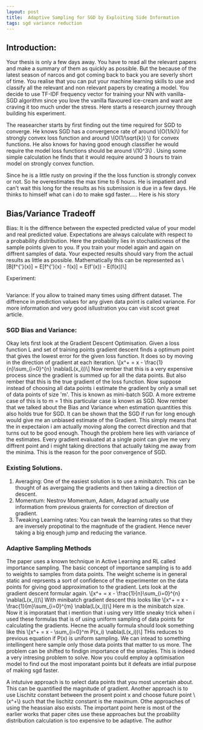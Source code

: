 ```yaml
---
layout: post
title:  Adaptive Sampling for SGD by Exploiting Side Information
tags: sgd variance reduction
---
```


## Introduction:
Your thesis is only a few days away. You have to read all the relevant papers and make a summary of them as quickly as possible. But the because of the latest season of narcos and got coming back to back you are severly short of time. You realise that you can put your machine learning skills to use and classify all the relevant and non relevant papers by creating a model. You decide to use TF-IDF frequency vector for training your NN with vanilla-SGD algorithm since you love the vanilla flavoured ice-cream and want are craving it too much under the stress. Here starts a research journey through building his experiment.

The reasearcher starts by first finding out the time required for SGD to converge. He knows SGD has a convergence rate of around \\(O(1/k)\\)  for strongly convex loss function and around \\(O(1/\sqrt{k}) \\)  for convex functions. He also knows for having good enough classifier he would require the model loss functions should be around \\(10^3\\) . Using some simple calculation he finds that it would require around 3 hours to train model on strongly convex function.

Since he is a little rusty on proving if the the loss function is strongly convex or not. So he overestimates the max time to 6 hours. He is impatient and can't wait this long for the results as his submission is due in a few days. He thinks to himself what can i do to make sgd faster..... Here is his story

## Bias/Variance Tradeoff
Bias: It is the diffrence between the expected predicted value of your model and real predicted value. Expectations are always calculate with respect to a probability distribution. Here the probability lies in stochasticness of the sample points given to you. If you train your model again and again on diffrent samples of data. Your expected results should vary from the actual results as little as possible. Mathematically this can be represented as 
\\[B[f^{'}(x)] = E[f^{'}(x) - f(x)] = E(f'(x)) - E(f(x))\\]

Experiment:
```

```

Variance: If you allow to trained many times using diffrent dataset. The diffrence in prediction values for any given data point is called variance.
For more information and very good isllustration you can visit scoot great article.


### SGD Bias and Variance:
Okay lets first look at the Gradient Descent Optimisation. Given a loss function L and set of training points gradient descent finds a optimum point that gives the lowest error for the given loss function. It does so by moving in the direction of gradient at each iteration.
\\[x^+ = x - \frac{1}{n}\sum_{i=0}^{n} \nabla(L(x_i))\\]
Now rember that this is a very expensive process since the gradient is summed up for all the data points. But also rember that this is the true gradient of the loss function.
Now suppose instead of choosing all data points i estimate the gradient by only a small set of data points of size 'm'. This is known as mini-batch SGD.
A more extreme case of this is to m = 1 this particular case is known as SGD. Now rember that we talked about the Bias and Variance when estimation quantities this also holds true for SGD. It can be shown that the SGD if run for long enough would give me an unbiased estimate of the Gradient. This simply means that the in expectaion i am actually moving along the correct direction and that turns out to be good enough. Though the problem here lies with variance of the estimates. Every gradient evaluated at a single point can give me very diffrent point and i might taking directions that actually taking me away from the minima. This is the reason for the poor convergence of SGD.

### Existing Solutions.
1. Averaging: One of the easiest solution is to use a minibatch. This can be thought of as avergaing the gradients and then taking a direction of descent.
2. Momentum: Nestrov Momentum, Adam, Adagrad actually use information from previous graients for correction of direction of gradient.
3. Tweaking Learning rates: You can tweak the learning rates so that they are inversely propotinal to the magnitude of the gradient. Hence never taking a big enough jump and reducing the variance.

### Adaptive Sampling Methods
The paper uses a known technique in Active Learning and RL called importance sampling. The basic concept of importance sampling is to add to weights to samples from data points. The weight scheme is in general static and reprsents a sort of confidence of the experimenter on the data points for giving good approximation to the gradient. Lets look at the gradient descent formular again. 
\\[x^+ = x - \frac{1}{n}\sum_{i=0}^{n} \nabla(L(x_i))\\]
With minibatch gradient descent this looks like 
\\[x^+ = x - \frac{1}{m}\sum_{i=0}^{m} \nabla(L(x_i))\\]
Here m is the minibatch size.
Now it is imporatant that i mention that i using very little sneaky trick when i used these formulas that is of using uniform sampling of data points for calculating the gradients. Hecne the acually formula should look something like this
\\[x^+ = x - \sum_{i=0}^m P(x_i) \nabla(L(x_i))\\]
THis reduces to previous equation if P(x) is uniform sampling. We can intead to something intellingent here sample only those data points that matter to us more. 
The problem can be shifted to findign importance of the smaples. This is indeed a very intresing problem to solve. Now you could employ a optimisation model to find out the most imporatant points but it defeats are intial purpose of making sgd faster. 

A intutuive approach is to select data points that you most uncertain about. This can be quantified the magnitude of gradient. Another approach is to use Lischitz constant between the prosent point x and choose future point \\(x^+\\)  such that the lischitz constant is the maximum. Othe approaches of using the heassian also exists. The important point here is most of the earlier works that paper cites use these approaches but the proability distribution calculation is too expensive to be adaptive. The author 
